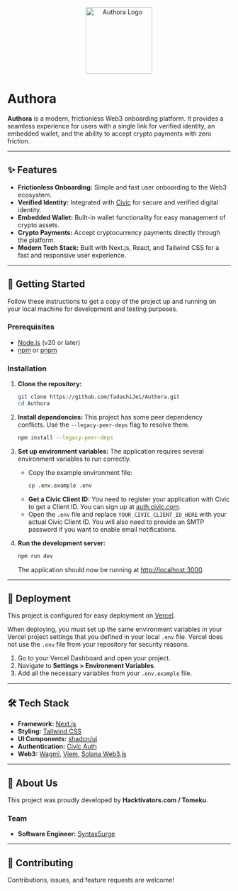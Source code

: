 <div align="center">
  <img src="https://avatars.githubusercontent.com/u/140808788?v=4" alt="Authora Logo" width="150" />
</div>

# Authora

**Authora** is a modern, frictionless Web3 onboarding platform. It provides a seamless experience for users with a single link for verified identity, an embedded wallet, and the ability to accept crypto payments with zero friction.

---

## ✨ Features

- **Frictionless Onboarding:** Simple and fast user onboarding to the Web3 ecosystem.
- **Verified Identity:** Integrated with [Civic](https://www.civic.com/) for secure and verified digital identity.
- **Embedded Wallet:** Built-in wallet functionality for easy management of crypto assets.
- **Crypto Payments:** Accept cryptocurrency payments directly through the platform.
- **Modern Tech Stack:** Built with Next.js, React, and Tailwind CSS for a fast and responsive user experience.

---

## 🚀 Getting Started

Follow these instructions to get a copy of the project up and running on your local machine for development and testing purposes.

### Prerequisites

- [Node.js](https://nodejs.org/en/) (v20 or later)
- [npm](https://www.npmjs.com/) or [pnpm](https://pnpm.io/)

### Installation

1.  **Clone the repository:**
    ```bash
    git clone https://github.com/TadashiJei/Authora.git
    cd Authora
    ```

2.  **Install dependencies:**
    This project has some peer dependency conflicts. Use the `--legacy-peer-deps` flag to resolve them.
    ```bash
    npm install --legacy-peer-deps
    ```

3.  **Set up environment variables:**
    The application requires several environment variables to run correctly.
    - Copy the example environment file:
      ```bash
      cp .env.example .env
      ```
    - **Get a Civic Client ID:** You need to register your application with Civic to get a Client ID. You can sign up at [auth.civic.com](https://auth.civic.com).
    - Open the `.env` file and replace `YOUR_CIVIC_CLIENT_ID_HERE` with your actual Civic Client ID. You will also need to provide an SMTP password if you want to enable email notifications.

4.  **Run the development server:**
    ```bash
    npm run dev
    ```
    The application should now be running at [http://localhost:3000](http://localhost:3000).

---

## 🚢 Deployment

This project is configured for easy deployment on [Vercel](https://vercel.com/).

When deploying, you must set up the same environment variables in your Vercel project settings that you defined in your local `.env` file. Vercel does not use the `.env` file from your repository for security reasons.

1.  Go to your Vercel Dashboard and open your project.
2.  Navigate to **Settings > Environment Variables**.
3.  Add all the necessary variables from your `.env.example` file.

---

## 🛠️ Tech Stack

- **Framework:** [Next.js](https://nextjs.org/)
- **Styling:** [Tailwind CSS](https://tailwindcss.com/)
- **UI Components:** [shadcn/ui](https://ui.shadcn.com/)
- **Authentication:** [Civic Auth](https://docs.civic.com/auth)
- **Web3:** [Wagmi](https://wagmi.sh/), [Viem](https://viem.sh/), [Solana Web3.js](https://solana-labs.github.io/solana-web3.js/)

---

## 👥 About Us

This project was proudly developed by **Hacktivators.com / Tomeku**.

### Team

- **Software Engineer:** [SyntaxSurge](https://github.com/syntaxsurge)

---

## 🤝 Contributing

Contributions, issues, and feature requests are welcome!
